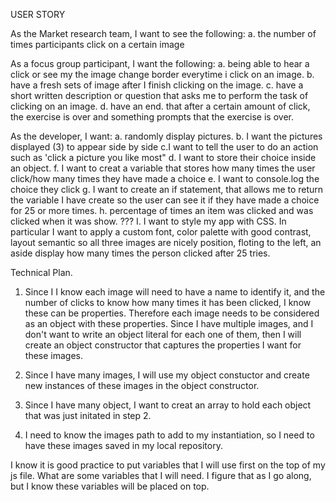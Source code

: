 USER STORY

As the Market research team, I want to see the following:
    a. the number of times participants click on a certain image


As a focus group participant, I want the following:
    a. being able to hear a click or see my the image change border everytime i click on an image.
    b. have  a fresh sets of image after I finish clicking on the image. 
    c. have a short written description or question that asks me to perform the task of clicking on an image. 
    d. have an end. that after a certain amount of click, the exercise is over and something prompts that the exercise is over.

As the developer, I want: 
    a. randomly display pictures.
    b. I want the pictures displayed (3) to appear side by side 
    c.I want to tell the user to do an action such as 'click a picture you like most"
    d. I want to store their choice inside an object. 
    f. I want to creat a variable that stores how many times the user click/how many times they have made a choice
    e. I want to console.log the choice they click
    g. I want to create an if statement, that allows me to return the variable I have create so the user can see it if they have made a choice for 25 or more times. 
    h. percentage of times an item was clicked and was clicked when it was show. ???
    I. I want to style my app with CSS. In particular I want to apply a custom font, color palette with good contrast, layout semantic so all three images are nicely position, floting to the left, an aside display how many times the person clicked after 25 tries. 



Technical Plan. 
1. Since I  I know each image will need to have a name to identify it, and the number of clicks to know how many times it has been clicked, I know these can be properties. Therefore each image needs to be considered as an object with these properties. Since I have multiple images, and I don't want to write an object literal for each one of them, then I will create an object constructor that captures the properties I want for these images.   

2. Since I have many images, I will use my object constuctor and create new instances of these images in the object constructor.

3. Since I have many object, I want to creat an array to hold each object that was just initated in step 2. 

4. I need to know the images path to add to my instantiation, so I need to have these images saved in my local repository. 

I know it is good practice to put variables that I will use first on the top of my js file. What are some variables that I will need. I figure that as I go along, but I know these variables will be placed on top. 


    
